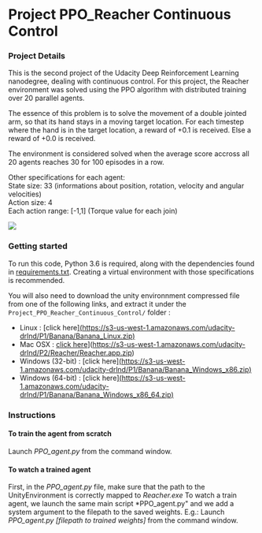 # Project PPO_Reacher Continuous Control

### Project Details

This is the second project of the Udacity Deep Reinforcement Learning nanodegree, dealing with continuous control.
For this project, the Reacher environment was solved using the PPO algorithm with distributed training over 20 parallel agents.

The essence of this problem is to solve the movement of a double jointed arm, so that its hand stays in a moving target location. For each timestep where the hand is in the target location, a reward of +0.1 is received. Else a reward of +0.0 is received.

The environment is considered solved when the average score accross all 20 agents reaches 30 for 100 episodes in a row.

Other specifications for each agent: \
State size: 33 (informations about position, rotation, velocity and angular velocities) \
Action size: 4 \
Each action range: [-1,1] (Torque value for each join)

![](images/Reacher_g1.gif)

### Getting started

To run this code, Python 3.6 is required, along with the dependencies found in [requirements.txt](https://github.com/Matlal033/Project_DDQN_Banana_Navigation/edit/main/requirements.txt).
Creating a virtual environment with those specifications is recommended.

You will also need to download the unity environnment compressed file from one of the following links, and extract it under the `Project_PPO_Reacher_Continuous_Control/` folder :

- Linux : [click here][(https://s3-us-west-1.amazonaws.com/udacity-drlnd/P1/Banana/Banana_Linux.zip)](https://s3-us-west-1.amazonaws.com/udacity-drlnd/P2/Reacher/Reacher_Linux.zip)
- Mac OSX : [click here](https://s3-us-west-1.amazonaws.com/udacity-drlnd/P1/Banana/Banana.app.zip)](https://s3-us-west-1.amazonaws.com/udacity-drlnd/P2/Reacher/Reacher.app.zip)
- Windows (32-bit) : [click here][(https://s3-us-west-1.amazonaws.com/udacity-drlnd/P1/Banana/Banana_Windows_x86.zip)](https://s3-us-west-1.amazonaws.com/udacity-drlnd/P2/Reacher/Reacher_Windows_x86.zip)
- Windows (64-bit) : [click here][(https://s3-us-west-1.amazonaws.com/udacity-drlnd/P1/Banana/Banana_Windows_x86_64.zip)](https://s3-us-west-1.amazonaws.com/udacity-drlnd/P2/Reacher/Reacher_Windows_x86_64.zip)

### Instructions

#### To train the agent from scratch

Launch *PPO_agent.py* from the command window.

#### To watch a trained agent

First, in the *PPO_agent.py* file, make sure that the path to the UnityEnvironment is correctly mapped to *Reacher.exe*
To watch a train agent, we launch the same main script *PPO_agent.py" and we add a system argument to the filepath to the saved weights.
E.g.: Launch *PPO_agent.py [filepath to trained weights]* from the command window.
